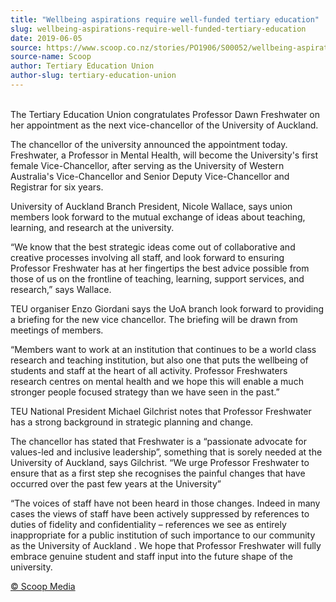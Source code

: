 ```yaml
---
title: "Wellbeing aspirations require well-funded tertiary education"
slug: wellbeing-aspirations-require-well-funded-tertiary-education
date: 2019-06-05
source: https://www.scoop.co.nz/stories/PO1906/S00052/wellbeing-aspirations-require-well-funded-tertiary-education.htm
source-name: Scoop
author: Tertiary Education Union
author-slug: tertiary-education-union
---
```


<p><br>The Tertiary Education Union congratulates Professor
Dawn Freshwater on her appointment as the next
vice-chancellor of the University of Auckland.</p>

<p>The
chancellor of the university announced the appointment
today. Freshwater, a Professor in Mental Health, will become
the University's first female Vice-Chancellor, after serving
as the University of Western Australia's Vice-Chancellor and
Senior Deputy Vice-Chancellor and Registrar for six
years.</p>

<p>University of Auckland Branch President,
Nicole Wallace, says union members look forward to the
mutual exchange of ideas about teaching, learning, and
research at the university.</p>

<p>“We know that the best
strategic ideas come out of collaborative and creative
processes involving all staff, and look forward to ensuring
Professor Freshwater has at her fingertips the best advice
possible from those of us on the frontline of teaching,
learning, support services, and research,” says
Wallace.</p>

<p>TEU organiser Enzo Giordani says the UoA
branch look forward to providing a briefing for the new vice
chancellor. The briefing will be drawn from meetings of
members.</p>

<p>“Members want to work at an institution
that continues to be a world class research and teaching
institution, but also one that puts the wellbeing of
students and staff at the heart of all activity.  Professor
Freshwaters research centres on mental health and we hope
this will enable a much stronger people focused strategy
than we have seen in the past.”</p>

<p>TEU National
President Michael Gilchrist notes that Professor Freshwater
has a strong background in strategic planning and
change.
</p>

<p>The chancellor has stated that Freshwater is
a “passionate advocate for values-led and inclusive
leadership”, something that is sorely needed at the
University of Auckland, says Gilchrist. “We urge Professor
Freshwater to ensure that as a first step she recognises the
painful changes that have occurred over the past few years
at the University”</p>

<p>“The voices of staff have not
been heard in those changes. Indeed in many cases the  views
of staff have been actively suppressed by references to
duties of fidelity and confidentiality – references we see
as entirely inappropriate for a public institution of such
importance to our community as the University of Auckland .
We hope that Professor Freshwater will fully embrace genuine
student and staff input into the future shape of the
university.<br>
</p>

<p>
<a href="http://www.scoop.co.nz/about/terms.html" target="_blank"><span>© Scoop Media</span></a>
         </p>
